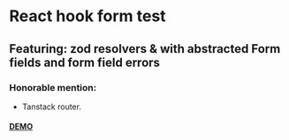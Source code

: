 # React hook form test

## Featuring: zod resolvers & <Formprovider> with abstracted Form fields and form field errors

### Honorable mention:

- Tanstack router.

#### [DEMO](https://preeminent-alpaca-4ca764.netlify.app/)
